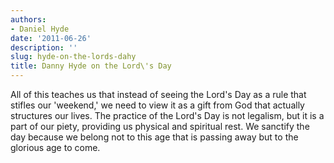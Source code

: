 ```yaml
---
authors:
- Daniel Hyde
date: '2011-06-26'
description: ''
slug: hyde-on-the-lords-dahy
title: Danny Hyde on the Lord\'s Day
---
```

All of this teaches us that instead of seeing the Lord's Day as a rule that stifles our 'weekend,' we need to view it as a gift from God that actually structures our lives. The practice of the Lord's Day is not legalism, but it is a part of our piety, providing us physical and spiritual rest. We sanctify the day because we belong not to this age that is passing away but to the glorious age to come.



